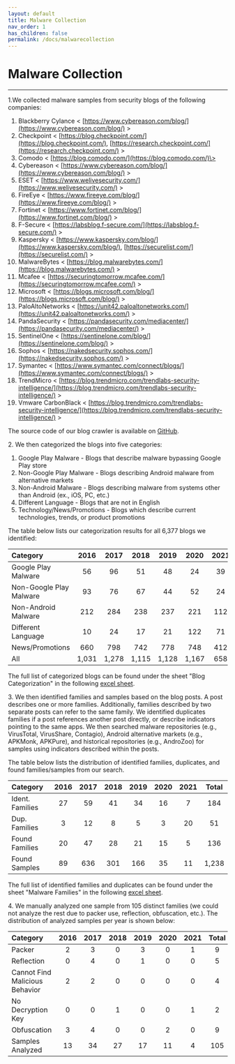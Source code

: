 ```yaml
---
layout: default
title: Malware Collection
nav_order: 1
has_children: false
permalink: /docs/malwarecollection
---
```


# Malware Collection
---

1\.We collected malware samples from security blogs of the following companies:

1. Blackberry Cylance \< [https://www.cybereason.com/blog/](https://www.cybereason.com/blog/) \>
2. Checkpoint \< [https://blog.checkpoint.com/](https://blog.checkpoint.com/), [https://research.checkpoint.com/](https://research.checkpoint.com/) \>
3. Comodo \< [https://blog.comodo.com/](https://blog.comodo.com/)\>
4. Cybereason \< [https://www.cybereason.com/blog/](https://www.cybereason.com/blog/) \>
5. ESET \< [https://www.welivesecurity.com/](https://www.welivesecurity.com/) \>
6. FireEye \< [https://www.fireeye.com/blog/](https://www.fireeye.com/blog/) \>
7. Fortinet \< [https://www.fortinet.com/blog/](https://www.fortinet.com/blog/) \>
8. F-Secure \< [https://labsblog.f-secure.com/](https://labsblog.f-secure.com/) \>
9. Kaspersky \< [https://www.kaspersky.com/blog/](https://www.kaspersky.com/blog/), [https://securelist.com/](https://securelist.com/) \>
10. MalwareBytes \< [https://blog.malwarebytes.com/](https://blog.malwarebytes.com/) \>
11. Mcafee \< [https://securingtomorrow.mcafee.com/](https://securingtomorrow.mcafee.com/) \>
12. Microsoft \< [https://blogs.microsoft.com/blog/](https://blogs.microsoft.com/blog/) \>
13. PaloAltoNetworks \< [https://unit42.paloaltonetworks.com/](https://unit42.paloaltonetworks.com/) \>
14. PandaSecurity \< [https://pandasecurity.com/mediacenter/](https://pandasecurity.com/mediacenter/) \>
15. SentinelOne \< [https://sentinelone.com/blog/](https://sentinelone.com/blog/) \>
16. Sophos \< [https://nakedsecurity.sophos.com/](https://nakedsecurity.sophos.com/) \>
17. Symantec \< [https://www.symantec.com/connect/blogs/](https://www.symantec.com/connect/blogs/) \>
18. TrendMicro \< [https://blog.trendmicro.com/trendlabs-security-intelligence/](https://blog.trendmicro.com/trendlabs-security-intelligence/) \>
19. Vmware CarbonBlack \< [https://blog.trendmicro.com/trendlabs-security-intelligence/](https://blog.trendmicro.com/trendlabs-security-intelligence/) \>

The source code of our blog crawler is available on [GitHub](https://github.com/hello-from-anon-researcher/BlogScrapeUtilities/).

2\. We then categorized the blogs into five categories:

1. Google Play Malware - Blogs that describe malware bypassing Google Play store
2. Non-Google Play Malware - Blogs describing Android malware from alternative markets
3. Non-Android Malware - Blogs describing malware from systems other than Android (ex., iOS, PC, etc.)
4. Different Language - Blogs that are not in English
5. Technology/News/Promotions - Blogs which describe current technologies, trends, or product promotions

The table below lists our categorization results for all 6,377 blogs we identified:

|Category|2016|2017|2018|2019|2020|2021|Total|
|:-------------------------------|:------------------:|:------:|:------:|:------:|:------:|:------:|:------:|
|Google Play Malware|56|96|51|48|24|39|314|
|Non-Google Play Malware|93|76|67|44|52|24|356|
|Non-Android Malware|212|284|238|237|221|112|1,304|
|Different Language|10|24|17|21|122|71|265|
|News/Promotions|660|798|742|778|748|412|4,138|
|All|1,031|1,278|1,115|1,128|1,167|658|6,377|

The full list of categorized blogs can be found under the sheet "Blog Categorization" in the following [excel sheet](../../../assets/data/excelsheets/malware_collection_blogs.xlsx).

3\. We then identified families and samples based on the blog posts. A post describes one or more families. Additionally, families described by two separate posts can refer to the same family. We identified duplicates families if a post references another post directly, or describe indicators pointing to the same apps. We then searched malware repositories (e.g., VirusTotal, VirusShare, Contagio), Android alternative markets (e.g., APKMonk, APKPure), and historical repositories (e.g., AndroZoo) for samples using indicators described within the posts. 
 
The table below lists the distribution of identified families, duplicates, and found families/samples from our search.

|Category|2016|2017|2018|2019|2020|2021|Total|
|:-------------------------------|:------------------:|:------:|:------:|:------:|:------:|:------:|:------:|
|Ident. Families|27|59|41|34|16|7|184|
|Dup. Families|3|12|8|5|3|20|51|
|Found Families|20|47|28|21|15|5|136|
|Found Samples|89|636|301|166|35|11|1,238|

The full list of identified families and duplicates can be found under the sheet "Malware Families" in the following [excel sheet](../../../assets/data/excelsheets/malware_collection_blogs.xlsx).

4\. We manually analyzed one sample from 105 distinct families (we could not analyze the rest due to packer use, reflection, obfuscation, etc.). The distribution of analyzed samples per year is shown below:

|Category|2016|2017|2018|2019|2020|2021|Total|
|:-------------------------------|:------------------:|:------:|:------:|:------:|:------:|:------:|:------:|
|Packer|2|3|0|3|0|1|9|
|Reflection|0|4|0|1|0|0|5|
|Cannot Find Malicious Behavior|2|2|0|0|0|0|4|
|No Decryption Key|0|0|1|0|0|1|2|
|Obfuscation|3|4|0|0|2|0|9|
|Samples Analyzed|13|34|27|17|11|4|105|
